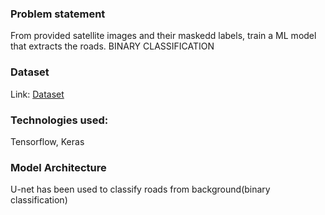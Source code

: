 ### Problem statement
  From provided satellite images and their maskedd labels, train a ML model that extracts the roads.
  BINARY CLASSIFICATION
  
### Dataset
Link:
[Dataset](https://www.kaggle.com/balraj98/deepglobe-road-extraction-dataset)


### Technologies used:
  Tensorflow, Keras
  
### Model Architecture
U-net has been used to classify roads from background(binary classification)
